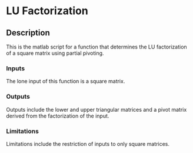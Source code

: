 # LU Factorization
## Description
This is the matlab script for a function that determines the LU factorization of a square matrix using partial pivoting.
### Inputs
The lone input of this function is a square matrix.
### Outputs
Outputs include the lower and upper triangular matrices and a pivot matrix derived from the factorization of the input. 
### Limitations
Limitations include the restriction of inputs to only square matrices.
